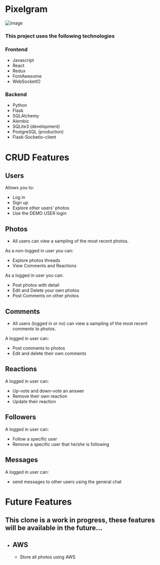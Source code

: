 # Pixelgram

![image](https://user-images.githubusercontent.com/99565823/224571125-28b60345-7aca-4f7c-b0f9-58f546673d92.png)

### This project uses the following technologies
### Frontend
* Javascript
* React
* Redux
* FontAwesome
* WebSocketIO
### Backend
* Python
* Flask
* SQLAlchemy
* Alembic
* SQLite3 (development)
* PostgreSQL (production)
* Flask-Socketio-client

# CRUD Features

## Users
Allows you to:
   - Log in
   - Sign up
   - Explore other users' photos
   - Use the DEMO USER login

## Photos
   - All users can view a sampling of the most recent photos.

As a non-logged in user you can:
   - Explore photos threads
   - View Comments and Reactions

As a logged in user you can:
   - Post photos with detail
   - Edit and Delete your own photos
   - Post Comments on other photos

## Comments
   - All users (logged in or no) can view a sampling of the most recent comments to photos.

A logged in user can:
   - Post comments to photos
   - Edit and delete their own comments

## Reactions
A logged in user can:
   - Up-vote and down-vote an answer
   - Remove their own reaction
   - Update their reaction

## Followers
A logged in user can:
   - Follow a specific user
   - Remove a specific user that he/she is following

## Messages
A logged in user can:
   - send messages to other users using the general chat

# Future Features

## This clone is a work in progress, these features will be available in the future...

- ## AWS
   - Store all photos using AWS
